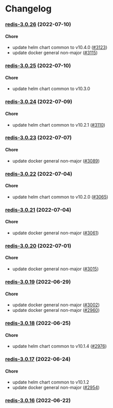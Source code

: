 # Changelog<br>


<a name="redis-3.0.26"></a>
### [redis-3.0.26](https://github.com/truecharts/apps/compare/redis-3.0.25...redis-3.0.26) (2022-07-10)

#### Chore

* update helm chart common to v10.4.0 ([#3123](https://github.com/truecharts/apps/issues/3123))
* update docker general non-major ([#3115](https://github.com/truecharts/apps/issues/3115))



<a name="redis-3.0.25"></a>
### [redis-3.0.25](https://github.com/truecharts/apps/compare/redis-3.0.24...redis-3.0.25) (2022-07-10)

#### Chore

* update helm chart common to v10.3.0



<a name="redis-3.0.24"></a>
### [redis-3.0.24](https://github.com/truecharts/apps/compare/redis-3.0.23...redis-3.0.24) (2022-07-09)

#### Chore

* update helm chart common to v10.2.1 ([#3110](https://github.com/truecharts/apps/issues/3110))



<a name="redis-3.0.23"></a>
### [redis-3.0.23](https://github.com/truecharts/apps/compare/redis-3.0.22...redis-3.0.23) (2022-07-07)

#### Chore

* update docker general non-major ([#3089](https://github.com/truecharts/apps/issues/3089))



<a name="redis-3.0.22"></a>
### [redis-3.0.22](https://github.com/truecharts/apps/compare/redis-3.0.21...redis-3.0.22) (2022-07-04)

#### Chore

* update helm chart common to v10.2.0 ([#3065](https://github.com/truecharts/apps/issues/3065))



<a name="redis-3.0.21"></a>
### [redis-3.0.21](https://github.com/truecharts/apps/compare/redis-3.0.20...redis-3.0.21) (2022-07-04)

#### Chore

* update docker general non-major ([#3061](https://github.com/truecharts/apps/issues/3061))



<a name="redis-3.0.20"></a>
### [redis-3.0.20](https://github.com/truecharts/apps/compare/redis-3.0.19...redis-3.0.20) (2022-07-01)

#### Chore

* update docker general non-major ([#3015](https://github.com/truecharts/apps/issues/3015))



<a name="redis-3.0.19"></a>
### [redis-3.0.19](https://github.com/truecharts/apps/compare/redis-3.0.18...redis-3.0.19) (2022-06-29)

#### Chore

* update docker general non-major ([#3002](https://github.com/truecharts/apps/issues/3002))
* update docker general non-major ([#2960](https://github.com/truecharts/apps/issues/2960))



<a name="redis-3.0.18"></a>
### [redis-3.0.18](https://github.com/truecharts/apps/compare/redis-3.0.17...redis-3.0.18) (2022-06-25)

#### Chore

* update helm chart common to v10.1.4 ([#2976](https://github.com/truecharts/apps/issues/2976))



<a name="redis-3.0.17"></a>
### [redis-3.0.17](https://github.com/truecharts/apps/compare/redis-3.0.16...redis-3.0.17) (2022-06-24)

#### Chore

* update helm chart common to v10.1.2
* update docker general non-major ([#2954](https://github.com/truecharts/apps/issues/2954))



<a name="redis-3.0.16"></a>
### [redis-3.0.16](https://github.com/truecharts/apps/compare/redis-3.0.15...redis-3.0.16) (2022-06-22)


